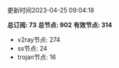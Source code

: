 更新时间2023-04-25 09:04:18

**总订阅: 73**
**总节点: 902**
**有效节点: 314**
- v2ray节点: 274
- ss节点: 24
- trojan节点: 16
